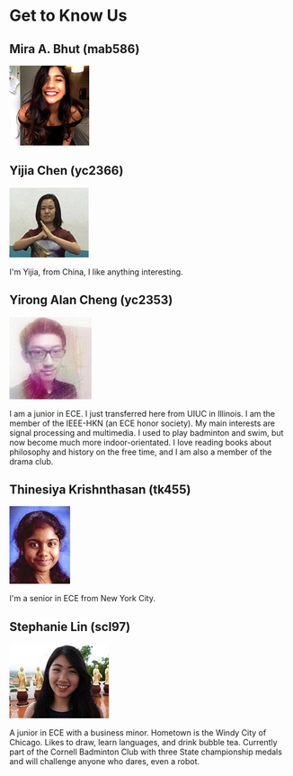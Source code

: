 # Get to Know Us

## Mira A. Bhut (mab586) 
![](./ourPics/mira.jpg)

## Yijia Chen (yc2366)
![](./ourPics/yijia.jpg)

I'm Yijia, from China, I like anything interesting. 

## Yirong Alan Cheng (yc2353)
![](./ourPics/alan.jpg) 

I am a junior in ECE. I just transferred here from UIUC in Illinois. I am the member of the IEEE-HKN (an ECE honor society). My main interests are signal processing and multimedia. I used to play badminton and swim, but now become much more indoor-orientated. I love reading books about philosophy and history on the free time, and I am also a member of the drama club.

## Thinesiya Krishnthasan (tk455)
![](./ourPics/thinesiya.JPG)

I'm a senior in ECE from New York City.

## Stephanie Lin (scl97)
![](./ourPics/stephanie.jpg)

A junior in ECE with a business minor. Hometown is the Windy City of Chicago. Likes to draw, learn languages, and drink bubble tea. Currently part of the Cornell Badminton Club with three State championship medals and will challenge anyone who dares, even a robot.

